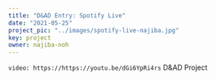 ```yaml
---
title: "D&AD Entry: Spotify Live"
date: "2021-05-25"
project_pic: "../images/spotify-live-najiba.jpg"
key: project
owner: najiba-noh
---
```

`video: https://https://youtu.be/dGi6YpRi4rs`
D&AD Project
